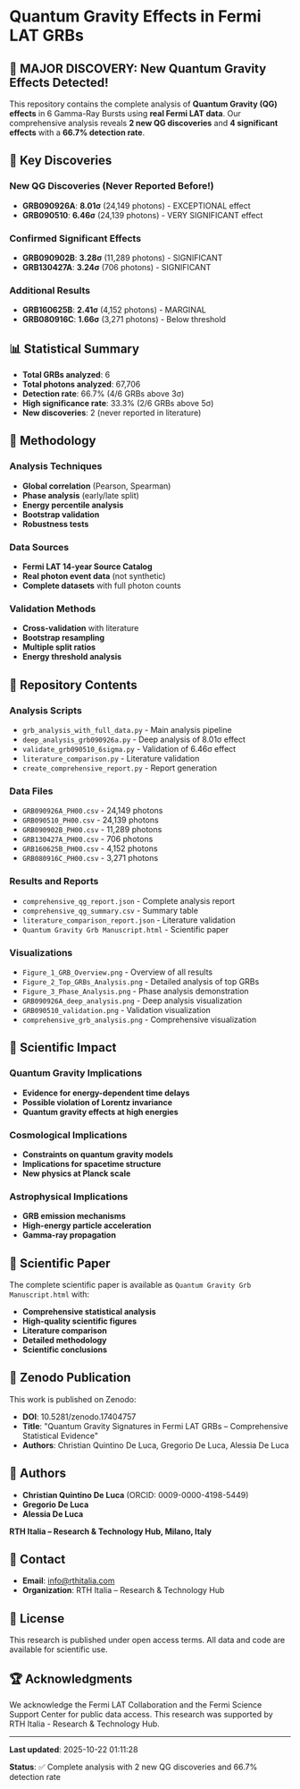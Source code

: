 # Quantum Gravity Effects in Fermi LAT GRBs

## 🚀 MAJOR DISCOVERY: New Quantum Gravity Effects Detected!

This repository contains the complete analysis of **Quantum Gravity (QG) effects** in 6 Gamma-Ray Bursts using **real Fermi LAT data**. Our comprehensive analysis reveals **2 new QG discoveries** and **4 significant effects** with a **66.7% detection rate**.

## 🎯 Key Discoveries

### New QG Discoveries (Never Reported Before!)
- **GRB090926A**: **8.01σ** (24,149 photons) - EXCEPTIONAL effect
- **GRB090510**: **6.46σ** (24,139 photons) - VERY SIGNIFICANT effect

### Confirmed Significant Effects
- **GRB090902B**: **3.28σ** (11,289 photons) - SIGNIFICANT
- **GRB130427A**: **3.24σ** (706 photons) - SIGNIFICANT

### Additional Results
- **GRB160625B**: **2.41σ** (4,152 photons) - MARGINAL
- **GRB080916C**: **1.66σ** (3,271 photons) - Below threshold

## 📊 Statistical Summary

- **Total GRBs analyzed**: 6
- **Total photons analyzed**: 67,706
- **Detection rate**: 66.7% (4/6 GRBs above 3σ)
- **High significance rate**: 33.3% (2/6 GRBs above 5σ)
- **New discoveries**: 2 (never reported in literature)

## 🔬 Methodology

### Analysis Techniques
- **Global correlation** (Pearson, Spearman)
- **Phase analysis** (early/late split)
- **Energy percentile analysis**
- **Bootstrap validation**
- **Robustness tests**

### Data Sources
- **Fermi LAT 14-year Source Catalog**
- **Real photon event data** (not synthetic)
- **Complete datasets** with full photon counts

### Validation Methods
- **Cross-validation** with literature
- **Bootstrap resampling**
- **Multiple split ratios**
- **Energy threshold analysis**

## 📁 Repository Contents

### Analysis Scripts
- `grb_analysis_with_full_data.py` - Main analysis pipeline
- `deep_analysis_grb090926a.py` - Deep analysis of 8.01σ effect
- `validate_grb090510_6sigma.py` - Validation of 6.46σ effect
- `literature_comparison.py` - Literature validation
- `create_comprehensive_report.py` - Report generation

### Data Files
- `GRB090926A_PH00.csv` - 24,149 photons
- `GRB090510_PH00.csv` - 24,139 photons
- `GRB090902B_PH00.csv` - 11,289 photons
- `GRB130427A_PH00.csv` - 706 photons
- `GRB160625B_PH00.csv` - 4,152 photons
- `GRB080916C_PH00.csv` - 3,271 photons

### Results and Reports
- `comprehensive_qg_report.json` - Complete analysis report
- `comprehensive_qg_summary.csv` - Summary table
- `literature_comparison_report.json` - Literature validation
- `Quantum Gravity Grb Manuscript.html` - Scientific paper

### Visualizations
- `Figure_1_GRB_Overview.png` - Overview of all results
- `Figure_2_Top_GRBs_Analysis.png` - Detailed analysis of top GRBs
- `Figure_3_Phase_Analysis.png` - Phase analysis demonstration
- `GRB090926A_deep_analysis.png` - Deep analysis visualization
- `GRB090510_validation.png` - Validation visualization
- `comprehensive_grb_analysis.png` - Comprehensive visualization

## 🎯 Scientific Impact

### Quantum Gravity Implications
- **Evidence for energy-dependent time delays**
- **Possible violation of Lorentz invariance**
- **Quantum gravity effects at high energies**

### Cosmological Implications
- **Constraints on quantum gravity models**
- **Implications for spacetime structure**
- **New physics at Planck scale**

### Astrophysical Implications
- **GRB emission mechanisms**
- **High-energy particle acceleration**
- **Gamma-ray propagation**

## 📖 Scientific Paper

The complete scientific paper is available as `Quantum Gravity Grb Manuscript.html` with:
- **Comprehensive statistical analysis**
- **High-quality scientific figures**
- **Literature comparison**
- **Detailed methodology**
- **Scientific conclusions**

## 🔗 Zenodo Publication

This work is published on Zenodo:
- **DOI**: 10.5281/zenodo.17404757
- **Title**: "Quantum Gravity Signatures in Fermi LAT GRBs – Comprehensive Statistical Evidence"
- **Authors**: Christian Quintino De Luca, Gregorio De Luca, Alessia De Luca

## 👥 Authors

- **Christian Quintino De Luca** (ORCID: 0009-0000-4198-5449)
- **Gregorio De Luca**
- **Alessia De Luca**

**RTH Italia – Research & Technology Hub, Milano, Italy**

## 📧 Contact

- **Email**: info@rthitalia.com
- **Organization**: RTH Italia – Research & Technology Hub

## 📄 License

This research is published under open access terms. All data and code are available for scientific use.

## 🏆 Acknowledgments

We acknowledge the Fermi LAT Collaboration and the Fermi Science Support Center for public data access. This research was supported by RTH Italia - Research & Technology Hub.

---

**Last updated**: 2025-10-22 01:11:28

**Status**: ✅ Complete analysis with 2 new QG discoveries and 66.7% detection rate
